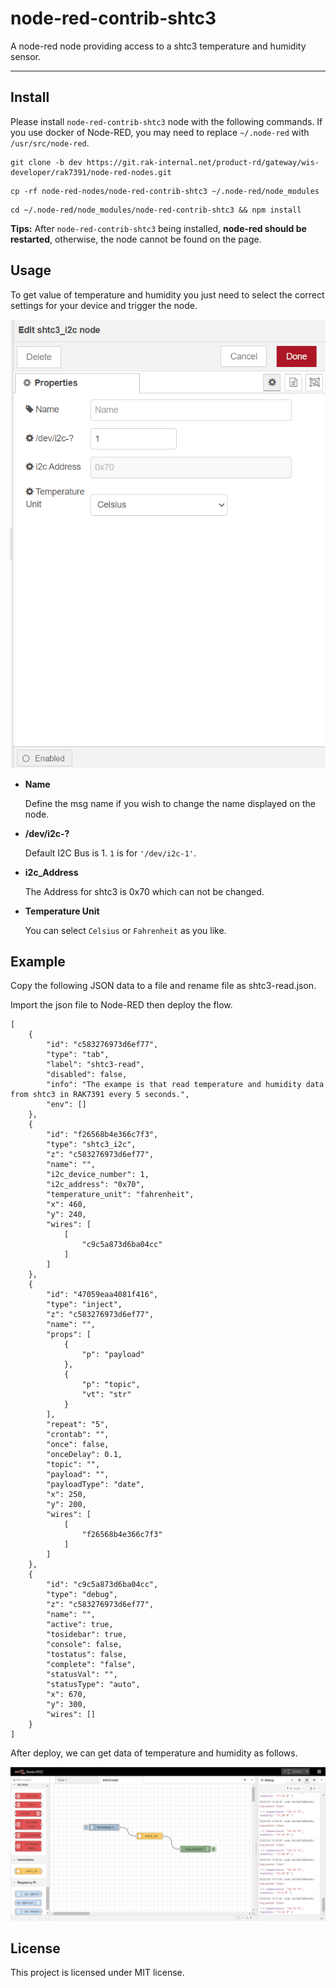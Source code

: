node-red-contrib-shtc3
==================================

A node-red node providing access to a shtc3 temperature and humidity sensor.

---

## Install

Please install `node-red-contrib-shtc3` node with the following commands. If you use docker of Node-RED, you may need to replace `~/.node-red` with `/usr/src/node-red`.

```
git clone -b dev https://git.rak-internal.net/product-rd/gateway/wis-developer/rak7391/node-red-nodes.git
```

```
cp -rf node-red-nodes/node-red-contrib-shtc3 ~/.node-red/node_modules
```

```
cd ~/.node-red/node_modules/node-red-contrib-shtc3 && npm install
```

**Tips:**  After `node-red-contrib-shtc3` being installed,  **node-red should be restarted**, otherwise, the node cannot be found on the page.

## Usage

To get value of  temperature and humidity you just need to select the correct settings for your device and trigger the node.

<img src="assets/image-20220321162437053.png" alt="image-20220321162437053" style="zoom:80%;" />	

- **Name**

  Define the msg name if you wish to change the name displayed on the node.

- **/dev/i2c-?**

  Default I2C Bus is 1.  `1` is for `'/dev/i2c-1'`.

- **i2c_Address**

  The Address for shtc3 is 0x70 which can not be changed. 

- **Temperature Unit**

  You can select `Celsius` or `Fahrenheit` as you like.



## Example

Copy the following JSON data to a file and rename file as shtc3-read.json.

Import the json file to Node-RED then deploy the flow.

```
[
    {
        "id": "c583276973d6ef77",
        "type": "tab",
        "label": "shtc3-read",
        "disabled": false,
        "info": "The exampe is that read temperature and humidity data from shtc3 in RAK7391 every 5 seconds.",
        "env": []
    },
    {
        "id": "f26568b4e366c7f3",
        "type": "shtc3_i2c",
        "z": "c583276973d6ef77",
        "name": "",
        "i2c_device_number": 1,
        "i2c_address": "0x70",
        "temperature_unit": "fahrenheit",
        "x": 460,
        "y": 240,
        "wires": [
            [
                "c9c5a873d6ba04cc"
            ]
        ]
    },
    {
        "id": "47059eaa4081f416",
        "type": "inject",
        "z": "c583276973d6ef77",
        "name": "",
        "props": [
            {
                "p": "payload"
            },
            {
                "p": "topic",
                "vt": "str"
            }
        ],
        "repeat": "5",
        "crontab": "",
        "once": false,
        "onceDelay": 0.1,
        "topic": "",
        "payload": "",
        "payloadType": "date",
        "x": 250,
        "y": 200,
        "wires": [
            [
                "f26568b4e366c7f3"
            ]
        ]
    },
    {
        "id": "c9c5a873d6ba04cc",
        "type": "debug",
        "z": "c583276973d6ef77",
        "name": "",
        "active": true,
        "tosidebar": true,
        "console": false,
        "tostatus": false,
        "complete": "false",
        "statusVal": "",
        "statusType": "auto",
        "x": 670,
        "y": 300,
        "wires": []
    }
]
```

After deploy, we can get data of temperature and humidity as follows. 

![image-20220321103720194](assets/image-20220321103720194.png)

## License

This project is licensed under MIT license.
